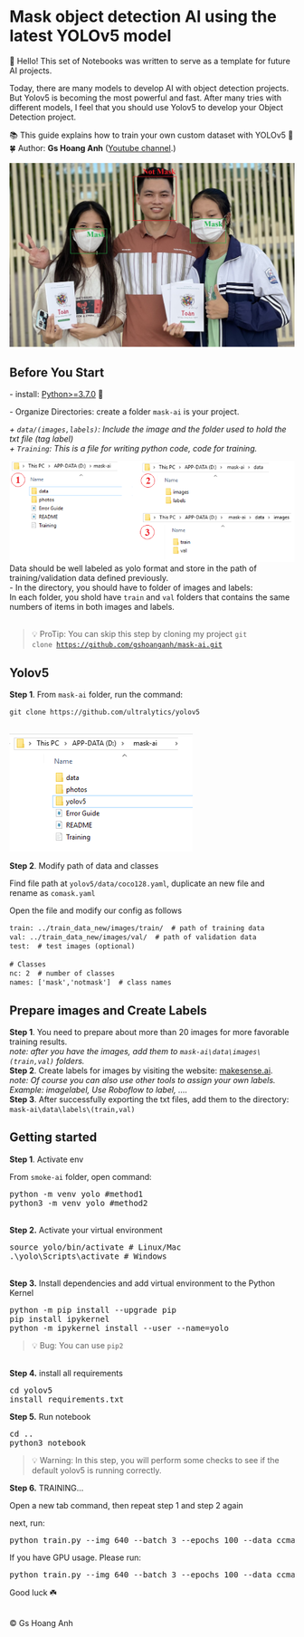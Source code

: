 # Mask object detection AI using the latest YOLOv5 model
<p>👋 Hello! This set of Notebooks was written to serve as a template for future AI projects. </p>
<p>Today, there are many models to develop AI with object detection projects. But Yolov5 is becoming the most powerful and fast. After many tries with different models, I feel that you should use Yolov5 to develop your Object Detection project.</p> 
📚 This guide explains how to train your own custom dataset with YOLOv5 🚀<br/>
🍀 Author: <b>Gs Hoang Anh</b> (<a href="https://www.youtube.com/c/GsHoangAnh">Youtube channel</a>.)
<br/>
<br/>
<img width="630" src="https://github.com/gshoanganh/mask-ai/blob/main/photos/detect-page.jpg?raw=true"> 
<br/>

## Before You Start

<p>- install: <a href="https://www.python.org">Python>=3.7.0</a> 🌟</p>
<p>- Organize Directories: create a folder <code>mask-ai</code> is your project.</p> 
<p>
<i>+ <code>data/(images,labels)</code>: Include the image and the folder used to hold the txt file (tag label)</i> <br/>
<i>+ <code>Training</code>: This is a file for writing python code, code for training.</i>
</p>
<img src="https://github.com/gshoanganh/mask-ai/blob/main/photos/directories01.png?raw=true"> 
<br/>
Data should be well labeled as yolo format and store in the path of training/validation data defined previously.
<br/>
- In the directory, you should have to folder of images and labels:
<br/>In each folder, you shold have <code>train</code> and <code>val</code> folders that contains the same numbers of items in both images and labels.
<br/><br/>

> 💡 ProTip: You can skip this step by cloning my project <code>git clone https://github.com/gshoanganh/mask-ai.git </code>

## Yolov5

<b>Step 1</b>. From <code>mask-ai</code> folder, run the command:

~~~
git clone https://github.com/ultralytics/yolov5
~~~
<br/>
<img src="https://github.com/gshoanganh/mask-ai/blob/main/photos/directories02.png?raw=true"> 

<b>Step 2</b>. Modify path of data and classes
<p>Find file path at <code>yolov5/data/coco128.yaml</code>, duplicate an new file and rename as <code>comask.yaml</code></p>
<p>Open the file and modify our config as follows</p>

~~~
train: ../train_data_new/images/train/  # path of training data
val: ../train_data_new/images/val/  # path of validation data
test:  # test images (optional)

# Classes
nc: 2  # number of classes
names: ['mask','notmask']  # class names
~~~

## Prepare images and Create Labels

<b>Step 1</b>. You need to prepare about more than 20 images for more favorable training results.
<br/> <i>note: after you have the images, add them to <code>mask-ai\data\images\\(train,val)</code> folders. </i>
<br/>
<b>Step 2</b>. Create labels for images by visiting the website: <a href="https://www.makesense.ai/">makesense.ai</a>.
<br/> <i>note: Of course you can also use other tools to assign your own labels. Example: imagelabel, Use Roboflow to label, ....</i>
<br/>
<b>Step 3</b>. After successfully exporting the txt files, add them to the directory: <code>mask-ai\data\labels\\(train,val)</code>


## Getting started


<b>Step 1</b>. Activate env
<p>From <code>smoke-ai</code> folder, open command:
<pre>
python -m venv yolo #method1
python3 -m venv yolo #method2
</pre> 
<br/>  
<b>Step 2.</b> Activate your virtual environment
<pre>
source yolo/bin/activate # Linux/Mac
.\yolo\Scripts\activate # Windows 
</pre>
<br/>
<b>Step 3.</b> Install dependencies and add virtual environment to the Python Kernel
<pre>
python -m pip install --upgrade pip
pip install ipykernel
python -m ipykernel install --user --name=yolo
</pre>

> 💡 Bug: You can use <code>pip2</code> </note>
<br/>
<b>Step 4.</b> install all requirements
<pre>
cd yolov5
install requirements.txt
</pre>

<b>Step 5.</b> Run notebook
<pre>
cd ..
python3 notebook
</pre>

> 💡 Warning: In this step, you will perform some checks to see if the default yolov5 is running correctly.

<b>Step 6.</b> TRAINING...
<P>Open a new tab command, then repeat step 1 and step 2 again </p>
<p>next, run: </p>
<pre>
python train.py --img 640 --batch 3 --epochs 100 --data ccmask.yaml --weights yolov5l.pt --cache --worked 2
</pre>
<p>If you have GPU usage. Please run:</p>
<pre>
python train.py --img 640 --batch 3 --epochs 100 --data ccmask.yaml --weights yolov5l.pt --cache --device 0
</pre>
Good luck ☘️
<br /><br/>
<p>© Gs Hoang Anh</p>